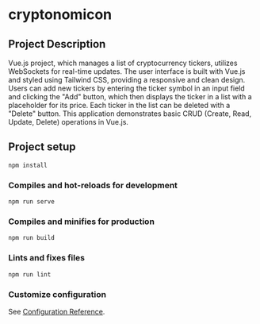 # cryptonomicon
## Project Description
Vue.js project, which manages a list of cryptocurrency tickers, utilizes WebSockets for real-time updates. The user interface is built with Vue.js and styled using Tailwind CSS, providing a responsive and clean design. Users can add new tickers by entering the ticker symbol in an input field and clicking the "Add" button, which then displays the ticker in a list with a placeholder for its price. Each ticker in the list can be deleted with a "Delete" button. This application demonstrates basic CRUD (Create, Read, Update, Delete) operations in Vue.js.
## Project setup
```
npm install
```

### Compiles and hot-reloads for development
```
npm run serve
```

### Compiles and minifies for production
```
npm run build
```

### Lints and fixes files
```
npm run lint
```

### Customize configuration
See [Configuration Reference](https://cli.vuejs.org/config/).
